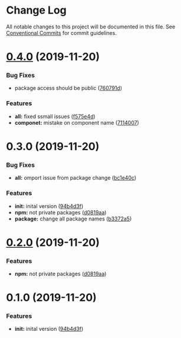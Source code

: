 # Change Log

All notable changes to this project will be documented in this file.
See [Conventional Commits](https://conventionalcommits.org) for commit guidelines.

# [0.4.0](https://github.com/libertyware-limited/model-form-builder/compare/@libertyware/ngx-form-gen@0.3.0...@libertyware/ngx-form-gen@0.4.0) (2019-11-20)


### Bug Fixes

* package access should be public ([760791d](https://github.com/libertyware-limited/model-form-builder/commit/760791d3e5d9e4cb8c00b3c4e4d347f6c3ba0ab7))


### Features

* **all:** fixed ssmall issues ([f575e4d](https://github.com/libertyware-limited/model-form-builder/commit/f575e4d6ff63f11c0e42d5425c8df88c0c9150b2))
* **componet:** mistake on component name ([7114007](https://github.com/libertyware-limited/model-form-builder/commit/71140076f67926096ac1db478dca3cd5e230def1))





# 0.3.0 (2019-11-20)


### Bug Fixes

* **all:** omport issue from package change ([bc1e40c](https://github.com/libertyware-limited/model-form-builder/commit/bc1e40ce7e3989ee8ed5f278204dbe93a2ca71e6))


### Features

* **init:** inital version ([94b4d3f](https://github.com/libertyware-limited/model-form-builder/commit/94b4d3fd277d4f4780673d01eee9d2e1d7074a24))
* **npm:** not private packages ([d0819aa](https://github.com/libertyware-limited/model-form-builder/commit/d0819aab52869f47f116b340f77364418b0c4b5e))
* **package:** change all package names ([b3372a5](https://github.com/libertyware-limited/model-form-builder/commit/b3372a5d1079d2c463a0c0ff955a9bc6248ab955))





# [0.2.0](https://github.com/libertyware-limited/model-form-builder/compare/@libertyware/ngx-form-gen@0.1.0...@libertyware/ngx-form-gen@0.2.0) (2019-11-20)


### Features

* **npm:** not private packages ([d0819aa](https://github.com/libertyware-limited/model-form-builder/commit/d0819aab52869f47f116b340f77364418b0c4b5e))





# 0.1.0 (2019-11-20)


### Features

* **init:** inital version ([94b4d3f](https://github.com/libertyware-limited/model-form-builder/commit/94b4d3fd277d4f4780673d01eee9d2e1d7074a24))
